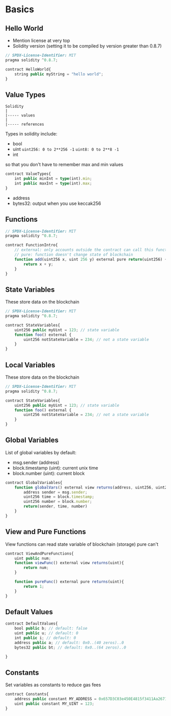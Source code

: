 # Basics

## Hello World

- Mention license at very top
- Solidity version (setting it to be compiled by version greater than 0.8.7)

```ts
// SPDX-License-Identifier: MIT
pragma solidity ^0.8.7;

contract HelloWorld{
    string public myString = "hello world";
}
```

## Value Types

```
Solidity
|
|----- values
|
|----- references
```

Types in solidity include:

- bool
- uint `uint256: 0 to 2**256 -1` `uint8: 0 to 2**8 -1`
- int

so that you don't have to remember max and min values

```ts
contract ValueTypes{
    int public minInt = type(int).min;
    int public maxInt = type(int).max;
}
```

- address
- bytes32: output when you use keccak256

## Functions

```ts
// SPDX-License-Identifier: MIT
pragma solidity ^0.8.7;

contract FunctionIntro{
    // external: only accounts outside the contract can call this function
    // pure: function doesn't change state of blockchain
    function add(uint256 x, uint 256 y) external pure return(uint256) {
        return x + y;
    }
}
```

## State Variables

These store data on the blockchain

```ts
// SPDX-License-Identifier: MIT
pragma solidity ^0.8.7;

contract StateVariables{
    uint256 public myUint = 123; // state variable
    function foo() external {
        uint256 notStateVariable = 234; // not a state variable
    }
}
```

## Local Variables

These store data on the blockchain

```ts
// SPDX-License-Identifier: MIT
pragma solidity ^0.8.7;

contract StateVariables{
    uint256 public myUint = 123; // state variable
    function foo() external {
        uint256 notStateVariable = 234; // not a state variable
    }
}
```

## Global Variables

List of global variables by default:

- msg.sender (address)
- block.timestamp (uint): current unix time
- block.number (uint): current block

```ts
contract GlobalVariables{
    function globalVars() external view returns(address, uint256, uint256){
        address sender = msg.sender;
        uint256 time = block.timestamp;
        uint256 number = block.number;
        return(sender, time, number)
    }
}
```

## View and Pure Functions

View functions can read state variable of blockchain (storage) pure can't

```ts
contract ViewAndPureFunctions{
    uint public num;
    function viewFunc() external view returns(uint){
        return num;
    }

    function pureFunc() external pure returns(uint){
        return 1;
    }
}
```

## Default Values

```ts
contract DefaultValues{
    bool public b; // default: false
    uint public u; // default: 0
    int public i; // default: 0
    address public a; // default: 0x0..(40 zeros)..0
    bytes32 public bt; // default: 0x0..(64 zeros)..0

}
```

## Constants

Set variables as constants to reduce gas fees

```ts
contract Constants{
    address public constant MY_ADDRESS = 0x657D3C03e450E4815f3411Aa26713A2A90e9Ad83
    uint public constant MY_UINT = 123;
}
```
